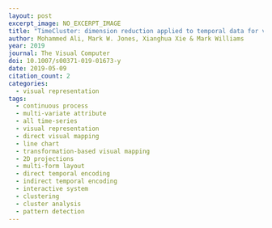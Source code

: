 ```yaml
---
layout: post
excerpt_image: NO_EXCERPT_IMAGE
title: "TimeCluster: dimension reduction applied to temporal data for visual analytics"
author: Mohammed Ali, Mark W. Jones, Xianghua Xie & Mark Williams
year: 2019
journal: The Visual Computer
doi: 10.1007/s00371-019-01673-y
date: 2019-05-09
citation_count: 2
categories:
  - visual representation
tags:
  - continuous process
  - multi-variate attribute
  - all time-series
  - visual representation
  - direct visual mapping
  - line chart
  - transformation-based visual mapping
  - 2D projections
  - multi-form layout
  - direct temporal encoding
  - indirect temporal encoding
  - interactive system
  - clustering
  - cluster analysis
  - pattern detection
---
```

